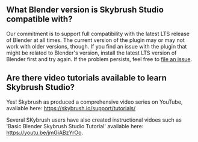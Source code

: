 ## What Blender version is Skybrush Studio compatible with?

Our commitment is to support full compatibility with the latest LTS release of Blender at all times. The current version of the plugin may or may not work with older versions, though. If you find an issue with the plugin that might be related to Blender's version, install the latest LTS version of Blender first and try again. If the problem persists, feel free to [file an issue](https://github.com/skybrush-io/studio-blender/.issues/new).

## Are there video tutorials available to learn Skybrush Studio?

Yes! Skybrush as produced a comprehensive video series on YouTube, available here: https://skybrush.io/support/tutorials/

Several SKybrush users have also created instructional vidoes such as 'Basic Blender Skybrush Studio Tutorial' available here: https://youtu.be/jmGiABzYrOo.
